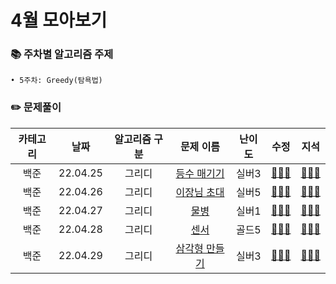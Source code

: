 # 4월 모아보기
### 📚 주차별 알고리즘 주제
    • 5주차: Greedy(탐욕법)

### ✏️ 문제풀이
| 카테고리 | 날짜 | 알고리즘 구분 | 문제 이름 | 난이도 | 수정 | 지석 |  
| :----------: | :----------: | :----------: | :----------: | :----------: | :----------: | :----------: | 
| 백준 | 22.04.25 | 그리디 | [등수 매기기](https://www.acmicpc.net/problem/2012) | 실버3 | [🙆🏻‍♀️](../수정/Greedy/BOJ2012.md) | [🙆🏻‍♂️](../지석/Greedy/BOJ2012.md) |
| 백준 | 22.04.26 | 그리디 | [이장님 초대](https://www.acmicpc.net/problem/9237) | 실버5 | [🙆🏻‍♀️](../수정/Greedy/BOJ9237.md) | [🙆🏻‍♂️](../지석/Greedy/BOJ9237.md) |
| 백준 | 22.04.27 | 그리디 | [물병](https://www.acmicpc.net/problem/1052) | 실버1 | [🙆🏻‍♀️](../수정/Greedy/BOJ1052.md) | [🙆🏻‍♂️](../지석/Greedy/BOJ1052.md) |
| 백준 | 22.04.28 | 그리디 | [센서](https://www.acmicpc.net/problem/2212) | 골드5 | [🙆🏻‍♀️](../수정/Greedy/BOJ2212.md) | [🙆🏻‍♂️](../지석/Greedy/BOJ2212.md) |
| 백준 | 22.04.29 | 그리디 | [삼각형 만들기](https://www.acmicpc.net/problem/1448) | 실버3 | [🙆🏻‍♀️](../수정/Greedy/BOJ1448.md) | [🙆🏻‍♂️](../지석/Greedy/BOJ1448.md) |
